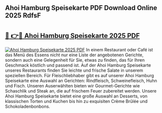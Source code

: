 ## Ahoi Hamburg Speisekarte PDF Download Online 2025 RdfsF

# <h2><a href="http://gc667o.nevu.top/?p=Ahoi+Hamburg+Speisekarte">🔗 👉🔴 Ahoi Hamburg Speisekarte 2025 PDF</a></h2>

[![Ahoi Hamburg Speisekarte 2025 PDF](https://i.imgur.com/dBaPXMq.png)](http://gc667o.nevu.top/?p=Ahoi+Hamburg+Speisekarte)
In einem Restaurant oder Café ist das Menü des Essens nicht nur eine Liste der angebotenen Gerichte, sondern auch eine Gelegenheit für Sie, etwas zu finden, das für Ihren Geschmack köstlich und passend ist. Auf der Ahoi Hamburg Speisekarte unseres Restaurants finden Sie leichte und frische Salate in unserem speziellen Bereich. Für Fleischliebhaber gibt es auf unserer Ahoi Hamburg Speisekarte eine Auswahl an Gerichten: Rindfleisch, Schweinefleisch, Huhn und Fisch. Unseren Auserwählten bieten wir Gourmet-Gerichte wie Schaschlik und Steak an, die auf frischem Feuer zubereitet werden. Unsere Ahoi Hamburg Speisekarte bietet eine große Auswahl an Desserts, von klassischen Torten und Kuchen bis hin zu exquisiten Crème Brûlée und Schokoladenbonbons.
